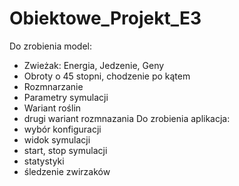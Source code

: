 # Obiektowe_Projekt_E3

Do zrobienia model:
- Zwieżak: Energia, Jedzenie, Geny
- Obroty o 45 stopni, chodzenie po kątem
- Rozmnarzanie
- Parametry symulacji
- Wariant roślin
- drugi wariant rozmnazania
Do zrobienia aplikacja:
- wybór konfiguracji
- widok symulacji
- start, stop symulacji
- statystyki
- śledzenie zwirzaków
